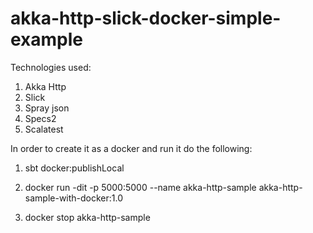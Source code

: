 # akka-http-slick-docker-simple-example

Technologies used:
1) Akka Http
2) Slick
3) Spray json
4) Specs2
5) Scalatest


In order to create it as a docker and run it do the following:

1) sbt docker:publishLocal

2) docker run -dit -p 5000:5000 --name akka-http-sample akka-http-sample-with-docker:1.0

3) docker stop akka-http-sample
